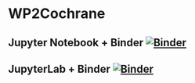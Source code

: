 # WP2Cochrane

## Jupyter Notebook + Binder [![Binder](https://mybinder.org/badge_logo.svg)](https://mybinder.org/v2/gh/ajoorabchi/WP2Cochrane/master?filepath=index.ipynb)

## JupyterLab + Binder [![Binder](https://mybinder.org/badge_logo.svg)](https://mybinder.org/v2/gh/ajoorabchi/WP2Cochrane/master?urlpath=lab/tree/index.ipynb)
